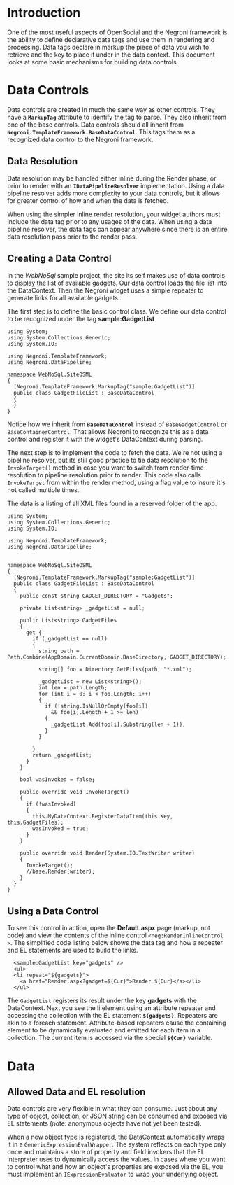 


# Introduction #

One of the most useful aspects of OpenSocial and the Negroni framework is the ability to define declarative data tags and use them in rendering and processing.  Data tags declare in markup the piece of data you wish to retrieve and the key to place it under in the data context.  This document looks at some basic mechanisms for building data controls


# Data Controls #

Data controls are created in much the same way as other controls.  They have a **`MarkupTag`** attribute to identify the tag to parse.  They also inherit from one of the base controls.  Data controls should all inherit from **`Negroni.TemplateFramework.BaseDataControl`**.  This tags them as a recognized data control to the Negroni framework.

## Data Resolution ##

Data resolution may be handled either inline during the Render phase, or prior to render with an **`IDataPipelineResolver`** implementation.  Using a data pipeline resolver adds more complexity to your data controls, but it allows for greater control of how and when the data is fetched.

When using the simpler inline render resolution, your widget authors must include the data tag prior to any usages of the data.  When using a data pipeline resolver, the data tags can appear anywhere since there is an entire data resolution pass prior to the render pass.

## Creating a Data Control ##

In the _WebNoSql_ sample project, the site its self makes use of data controls to display the list of available gadgets.  Our data control loads the file list into the DataContext.  Then the Negroni widget uses a simple repeater to generate links for all available gadgets.

The first step is to define the basic control class.  We define our data control to be recognized under the tag **sample:GadgetList**

```
using System;
using System.Collections.Generic;
using System.IO;

using Negroni.TemplateFramework;
using Negroni.DataPipeline;

namespace WebNoSql.SiteOSML
{
  [Negroni.TemplateFramework.MarkupTag("sample:GadgetList")]
  public class GadgetFileList : BaseDataControl
  {
  }
}

```

Notice how we inherit from **`BaseDataControl`** instead of `BaseGadgetControl` or `BaseContainerControl`.  That allows Negroni to recognize this as a data control and register it with the widget's DataContext during parsing.

The next step is to implement the code to fetch the data.  We're not using a pipeline resolver, but its still good practice to tie data resolution to the `InvokeTarget()` method in case you want to switch from render-time resolution to pipeline resolution prior to render.  This code also calls `InvokeTarget` from within the render method, using a flag value to insure it's not called multiple times.

The data is a listing of all XML files found in a reserved folder of the app.



```
using System;
using System.Collections.Generic;
using System.IO;

using Negroni.TemplateFramework;
using Negroni.DataPipeline;


namespace WebNoSql.SiteOSML
{
  [Negroni.TemplateFramework.MarkupTag("sample:GadgetList")]
  public class GadgetFileList : BaseDataControl
  {
    public const string GADGET_DIRECTORY = "Gadgets";

    private List<string> _gadgetList = null;

    public List<string> GadgetFiles
    {
      get {
        if (_gadgetList == null)
        {
          string path = Path.Combine(AppDomain.CurrentDomain.BaseDirectory, GADGET_DIRECTORY);
          
          string[] foo = Directory.GetFiles(path, "*.xml");

          _gadgetList = new List<string>();
          int len = path.Length;
          for (int i = 0; i < foo.Length; i++)
          {
            if (!string.IsNullOrEmpty(foo[i])
              && foo[i].Length + 1 >= len)
            {
              _gadgetList.Add(foo[i].Substring(len + 1));
            }
          }

        }
        return _gadgetList; 
      }
    }

    bool wasInvoked = false;

    public override void InvokeTarget()
    {
      if (!wasInvoked)
      {
        this.MyDataContext.RegisterDataItem(this.Key, this.GadgetFiles);
        wasInvoked = true;
      }
    }

    public override void Render(System.IO.TextWriter writer)
    {
      InvokeTarget();
      //base.Render(writer);
    }
  }
}
```

## Using a Data Control ##

To see this control in action, open the **Default.aspx** page (markup, not code) and view the contents of the inline control `<neg:RenderInlineControl >`.  The simplified code listing below shows the data tag and how a repeater and EL statements are used to build the links.

```
  <sample:GadgetList key="gadgets" />
  <ul>
  <li repeat="${gadgets}">
    <a href="Render.aspx?gadget=${Cur}">Render ${Cur}</a></li>
  </ul>
```

The `GadgetList` registers its result under the key **gadgets** with the DataContext.  Next you see the li element using an attribute repeater and accessing the collection with the EL statement **`${gadgets}`**.  Repeaters are akin to a foreach statement.  Attribute-based repeaters cause the containing element to be dynamically evaluated and emitted for each item in a collection.  The current item is accessed via the special **`${Cur}`** variable.

# Data #

## Allowed Data and EL resolution ##

Data controls are very flexible in what they can consume.  Just about any type of object, collection, or JSON string can be consumed and exposed via EL statements (note: anonymous objects have not yet been tested).

When a new object type is registered, the DataContext automatically wraps it in a `GenericExpressionEvalWrapper`.  The system reflects on each type only once and maintains a store of property and field invokers that the EL interpreter uses to dynamically access the values.  In cases where you want to control what and how an object's properties are exposed via the EL, you must implement an `IExpressionEvaluator` to wrap your underlying object.